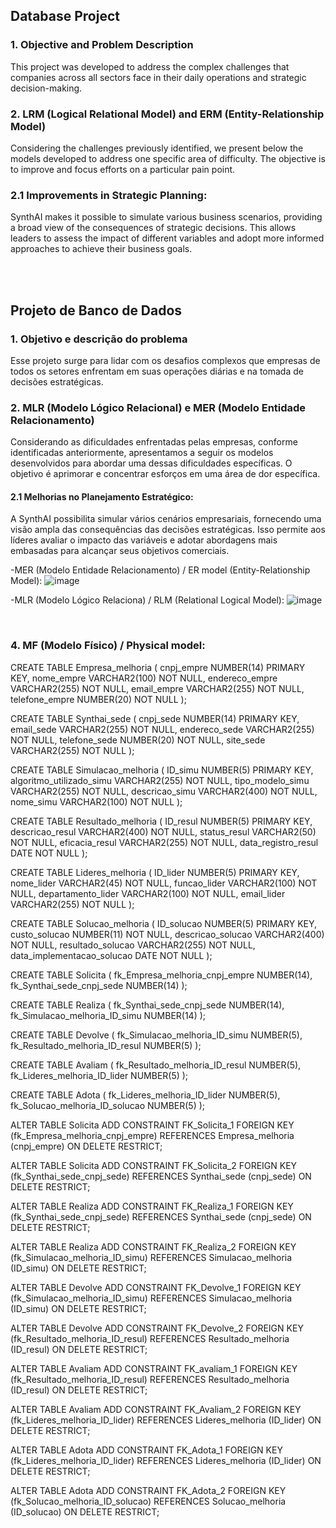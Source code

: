 ## Database Project

### 1. Objective and Problem Description

This project was developed to address the complex challenges that companies across all sectors face in their daily operations and strategic decision-making.


### 2. LRM (Logical Relational Model) and ERM (Entity-Relationship Model)
   
Considering the challenges previously identified, we present below the models developed to address one specific area of difficulty. The objective is to improve and focus efforts on a particular pain point.

### 2.1 Improvements in Strategic Planning:

SynthAI makes it possible to simulate various business scenarios, providing a broad view of the consequences of strategic decisions. This allows leaders to assess the impact of different variables and adopt more informed approaches to achieve their business goals.


</br>
</br>

## Projeto de Banco de Dados

### 1. Objetivo e descrição do problema

Esse projeto surge para lidar com os desafios complexos que empresas de todos 
os setores enfrentam em suas operações diárias e na tomada de decisões 
estratégicas. 

### 2. MLR (Modelo Lógico Relacional) e MER (Modelo Entidade Relacionamento) 

Considerando as dificuldades enfrentadas pelas empresas, conforme 
identificadas anteriormente, apresentamos a seguir os modelos desenvolvidos 
para abordar uma dessas dificuldades específicas. O objetivo é aprimorar e 
concentrar esforços em uma área de dor específica.

#### 2.1 Melhorias no Planejamento Estratégico: 

A SynthAI possibilita simular vários cenários empresariais, fornecendo uma 
visão ampla das consequências das decisões estratégicas. Isso permite aos 
líderes avaliar o impacto das variáveis e adotar abordagens mais embasadas 
para alcançar seus objetivos comerciais. 

-MER (Modelo Entidade Relacionamento) / ER model (Entity-Relationship Model): 
![image](https://github.com/user-attachments/assets/d76ff48c-92ce-4ff8-8ec5-ff7608135ba0)

-MLR (Modelo Lógico Relaciona) / RLM (Relational Logical Model):
![image](https://github.com/user-attachments/assets/c789e747-3361-4181-a87e-e5869941030d)

</br>

### 4. MF (Modelo Físico) / Physical model: 
 
CREATE TABLE Empresa_melhoria ( 
    cnpj_empre NUMBER(14) PRIMARY KEY, 
    nome_empre VARCHAR2(100) NOT NULL, 
    endereco_empre VARCHAR2(255) NOT NULL, 
    email_empre VARCHAR2(255) NOT NULL, 
    telefone_empre NUMBER(20) NOT NULL 
); 
 
CREATE TABLE Synthai_sede ( 
    cnpj_sede NUMBER(14) PRIMARY KEY, 
    email_sede VARCHAR2(255) NOT NULL, 
    endereco_sede VARCHAR2(255) NOT NULL, 
    telefone_sede NUMBER(20) NOT NULL, 
    site_sede VARCHAR2(255) NOT NULL 
); 
 
CREATE TABLE Simulacao_melhoria ( 
    ID_simu NUMBER(5) PRIMARY KEY, 
    algoritmo_utilizado_simu VARCHAR2(255) NOT NULL, 
    tipo_modelo_simu VARCHAR2(255) NOT NULL, 
    descricao_simu VARCHAR2(400) NOT NULL, 
    nome_simu VARCHAR2(100) NOT NULL 
); 
 
CREATE TABLE Resultado_melhoria ( 
    ID_resul NUMBER(5) PRIMARY KEY, 
    descricao_resul VARCHAR2(400) NOT NULL, 
    status_resul VARCHAR2(50) NOT NULL, 
    eficacia_resul VARCHAR2(255) NOT NULL, 
    data_registro_resul DATE NOT NULL 
); 
 
CREATE TABLE Lideres_melhoria ( 
    ID_lider NUMBER(5) PRIMARY KEY, 
    nome_lider VARCHAR2(45) NOT NULL, 
    funcao_lider VARCHAR2(100) NOT NULL, 
    departamento_lider VARCHAR2(100) NOT NULL, 
    email_lider VARCHAR2(255) NOT NULL 
); 
 
CREATE TABLE Solucao_melhoria ( 
    ID_solucao NUMBER(5) PRIMARY KEY, 
    custo_solucao NUMBER(11) NOT NULL, 
    descricao_solucao VARCHAR2(400) NOT NULL, 
    resultado_solucao VARCHAR2(255) NOT NULL, 
    data_implementacao_solucao DATE NOT NULL 
); 
 
CREATE TABLE Solicita ( 
    fk_Empresa_melhoria_cnpj_empre NUMBER(14), 
    fk_Synthai_sede_cnpj_sede NUMBER(14) 
); 
 
CREATE TABLE Realiza ( 
    fk_Synthai_sede_cnpj_sede NUMBER(14), 
    fk_Simulacao_melhoria_ID_simu NUMBER(14) 
); 
 
CREATE TABLE Devolve ( 
    fk_Simulacao_melhoria_ID_simu NUMBER(5), 
    fk_Resultado_melhoria_ID_resul NUMBER(5) 
); 
 
CREATE TABLE Avaliam ( 
    fk_Resultado_melhoria_ID_resul NUMBER(5), 
    fk_Lideres_melhoria_ID_lider NUMBER(5) 
); 
 
CREATE TABLE Adota ( 
    fk_Lideres_melhoria_ID_lider NUMBER(5), 
    fk_Solucao_melhoria_ID_solucao NUMBER(5) 
); 
  
ALTER TABLE Solicita ADD CONSTRAINT FK_Solicita_1 
    FOREIGN KEY (fk_Empresa_melhoria_cnpj_empre) 
    REFERENCES Empresa_melhoria (cnpj_empre) 
    ON DELETE RESTRICT; 
  
ALTER TABLE Solicita ADD CONSTRAINT FK_Solicita_2 
    FOREIGN KEY (fk_Synthai_sede_cnpj_sede) 
    REFERENCES Synthai_sede (cnpj_sede) 
    ON DELETE RESTRICT; 
  
ALTER TABLE Realiza ADD CONSTRAINT FK_Realiza_1 
    FOREIGN KEY (fk_Synthai_sede_cnpj_sede) 
    REFERENCES Synthai_sede (cnpj_sede) 
    ON DELETE RESTRICT; 
  
ALTER TABLE Realiza ADD CONSTRAINT FK_Realiza_2 
    FOREIGN KEY (fk_Simulacao_melhoria_ID_simu) 
    REFERENCES Simulacao_melhoria (ID_simu) 
    ON DELETE RESTRICT; 
  
ALTER TABLE Devolve ADD CONSTRAINT FK_Devolve_1 
    FOREIGN KEY (fk_Simulacao_melhoria_ID_simu) 
    REFERENCES Simulacao_melhoria (ID_simu) 
    ON DELETE RESTRICT; 
  
ALTER TABLE Devolve ADD CONSTRAINT FK_Devolve_2 
    FOREIGN KEY (fk_Resultado_melhoria_ID_resul) 
    REFERENCES Resultado_melhoria (ID_resul) 
    ON DELETE RESTRICT; 
  
ALTER TABLE Avaliam ADD CONSTRAINT FK_avaliam_1 
    FOREIGN KEY (fk_Resultado_melhoria_ID_resul) 
    REFERENCES Resultado_melhoria (ID_resul) 
    ON DELETE RESTRICT; 
  
ALTER TABLE Avaliam ADD CONSTRAINT FK_Avaliam_2 
    FOREIGN KEY (fk_Lideres_melhoria_ID_lider) 
    REFERENCES Lideres_melhoria (ID_lider) 
    ON DELETE RESTRICT; 
  
ALTER TABLE Adota ADD CONSTRAINT FK_Adota_1 
    FOREIGN KEY (fk_Lideres_melhoria_ID_lider) 
    REFERENCES Lideres_melhoria (ID_lider) 
    ON DELETE RESTRICT; 
  
ALTER TABLE Adota ADD CONSTRAINT FK_Adota_2 
    FOREIGN KEY (fk_Solucao_melhoria_ID_solucao) 
    REFERENCES Solucao_melhoria (ID_solucao) 
    ON DELETE RESTRICT;
